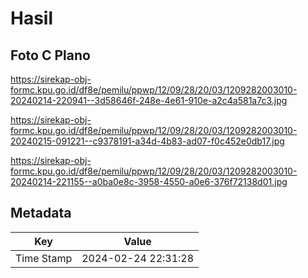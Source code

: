 # Hasil

## Foto C Plano

https://sirekap-obj-formc.kpu.go.id/df8e/pemilu/ppwp/12/09/28/20/03/1209282003010-20240214-220941--3d58646f-248e-4e61-910e-a2c4a581a7c3.jpg

https://sirekap-obj-formc.kpu.go.id/df8e/pemilu/ppwp/12/09/28/20/03/1209282003010-20240215-091221--c9378191-a34d-4b83-ad07-f0c452e0db17.jpg

https://sirekap-obj-formc.kpu.go.id/df8e/pemilu/ppwp/12/09/28/20/03/1209282003010-20240214-221155--a0ba0e8c-3958-4550-a0e6-376f72138d01.jpg


## Metadata

| Key        | Value               |
| ---------- | ------------------- |
| Time Stamp | 2024-02-24 22:31:28 |



